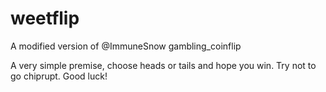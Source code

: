 # weetflip
A modified version of @ImmuneSnow gambling_coinflip

A very simple premise, choose heads or tails and hope you win.
Try not to go chiprupt. Good luck!
